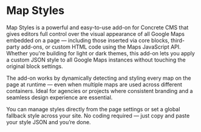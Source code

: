# Map Styles 

Map Styles is a powerful and easy-to-use add-on for Concrete CMS that gives editors full control over the visual appearance of all Google Maps embedded on a page — including those inserted via core blocks, third-party add-ons, or custom HTML code using the Maps JavaScript API.
Whether you're building for light or dark themes, this add-on lets you apply a custom JSON style to all Google Maps instances without touching the original block settings.

The add-on works by dynamically detecting and styling every map on the page at runtime — even when multiple maps are used across different containers. Ideal for agencies or projects where consistent branding and a seamless design experience are essential.

You can manage styles directly from the page settings or set a global fallback style across your site. No coding required — just copy and paste your style JSON and you’re done.